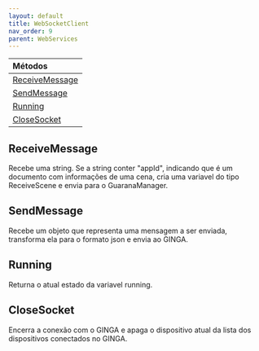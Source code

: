 ```yaml
---
layout: default
title: WebSocketClient
nav_order: 9
parent: WebServices
---
```


| Métodos       |
|:-------------|
| [ReceiveMessage](#ReceiveMessage)|
| [SendMessage](#SendMessage)|
| [Running](#Running)|
| [CloseSocket](#CloseSocket)|

## ReceiveMessage
Recebe uma string. Se a string conter "appId", indicando que é um documento com informações de uma cena, cria uma variavel do tipo ReceiveScene e envia para o GuaranaManager.
## SendMessage
Recebe um objeto que representa uma mensagem a ser enviada, transforma ela para o formato json e envia ao GINGA.
## Running
Returna o atual estado da variavel running.
## CloseSocket
Encerra a conexão com o GINGA e apaga o dispositivo atual da lista dos dispositivos conectados no GINGA.